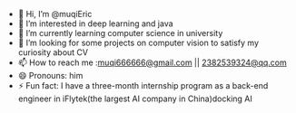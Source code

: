 - 👋 Hi, I’m @muqiEric
- 👀 I’m interested in deep learning and java
- 🌱 I’m currently learning computer science in university
- 💞️ I’m looking for some projects on computer vision to satisfy my curiosity about CV
- 📫 How to reach me :muqi666666@gmail.com || 2382539324@qq.com
- 😄 Pronouns: him
- ⚡ Fun fact: I have a three-month internship program as a back-end engineer in iFlytek(the largest AI company in China)docking AI

<!---  
muqiEric/muqiEric is a ✨ special ✨ repository because its `README.md` (this file) appears on your GitHub profile.
You can click the Preview link to take a look at your changes.
--->
